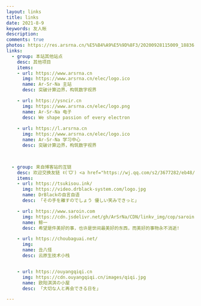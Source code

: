 ```yaml
---
layout: links
title: links
date: 2021-8-9
keywords: 友人帐
description: 
comments: true
photos: https://res.arsrna.cn/%E5%B4%A9%E5%9D%8F3/20200928115009_18836.jpg_optimization.png_web
links:
  - group: 本站其他站点
    desc: 其他项目
    items:
    - url: https://www.arsrna.cn
      img: https://www.arsrna.cn/elec/logo.ico
      name: Ar-Sr-Na 主站
      desc: 突破计算边界，构筑数字视界

    - url: https://ysncir.cn
      img: https://www.arsrna.cn/elec/logo.png
      name: Ar-Sr-Na 电子
      desc: We shape passion of every electron
  
    - url: https://l.arsrna.cn
      img: https://www.arsrna.cn/elec/logo.ico
      name: Ar-Sr-Na 学习中心
      desc: 突破计算边界，构筑数字视界


  
  - group: 来自博客站的互链
    desc: 欢迎交换友链 ꉂ(ˊᗜˋ) <a href="https://wj.qq.com/s2/3677282/eb48/" target="_blank">点此申请</a>
    items:
    - url: https://tsukisou.ink/
      img: https://video.drblack-system.com/logo.jpg
      name: DrBlackの自言自语
      desc: 「その手を離すのでしょう 優しい笑みできっと」

    - url: https://www.saroin.com
      img: https://cdn.jsdelivr.net/gh/ArSrNa/CDN/linkv_img/cop/saroin.com.webp
      name: 鲸一
      desc: 希望是件美好的事，也许是世间最美好的东西，而美好的事物永不消逝!

    - url: https://choubaguai.net/
      img: 
      name: 丑八怪
      desc: 云原生技术小栈


    - url: https://ouyangqiqi.cn
      img: https://cdn.ouyangqiqi.cn/images/qiqi.jpg
      name: 欧阳淇淇の小屋
      desc: 「大切な人と再会できる日を」

---
```

